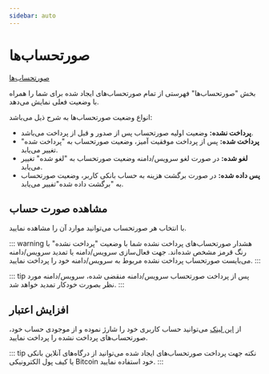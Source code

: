 ```yaml
---
sidebar: auto
---
```


# صورتحساب‌ها

[صورتحساب‌ها](https://www.ehost.ir/billing/clientarea.php?action=invoices)

بخش "صورتحساب‌ها" فهرستی از تمام صورتحساب‌های ایجاد شده برای شما را همراه با وضعیت فعلی نمایش می‌‌دهد.

انواع وضعیت صورتحساب‌ها به شرح ذیل می‌باشد:
- **پرداخت نشده:** وضعیت اولیه صورتحساب پس از صدور و قبل از پرداخت می‌باشد.
- **پرداخت شده:** پس از پرداخت موفقیت آمیز، وضعیت صورتحساب به "پرداخت شده" تغییر می‌یابد.
- **لغو شده:** در صورت لغو سرویس/دامنه وضعیت صورتحساب به "لغو شده" تغییر می‌یابد.
- **پس داده شده:** در  صورت برگشت هزینه به حساب بانکی کاربر، وضعیت صورتحساب به "برگشت داده شده"تفییر می‌یابد.

## مشاهده صورت حساب
با انتخاب هر صورتحساب می‌توانید موارد آن را مشاهده نمایید.

::: warning هشدار
صورتحساب‌های پرداخت نشده شما با وضعیت "پرداخت نشده" با رنگ قرمز مشخص شده‌اند. جهت فعال‌سازی سرویس/دامنه یا تمدید سرویس/دامنه می‌بایست صورتحساب پرداخت نشده مربوط به سرویس/دامنه خود را پرداخت نمایید.
::: 

::: tip
پس از پرداخت صورتحساب سرویس/دامنه منقضی شده، سرویس/دامنه مورد نظر بصورت خودکار تمدید خواهد شد.
:::

## افزایش اعتبار

از
[این لینک](https://www.ehost.ir/billing/clientarea.php?action=addfunds)
می‌توانید حساب کاربری خود را شارژ نموده و از موجودی حساب خود، صورتحساب‌های پرداخت نشده را پرداخت نمایید.

::: tip نکته
جهت پرداخت صورتحساب‌های ایجاد شده می‌توانید از درگاه‌های آنلاین بانکی یا کیف پول الکترونیکی Bitcoin خود استفاده نمایید.
:::